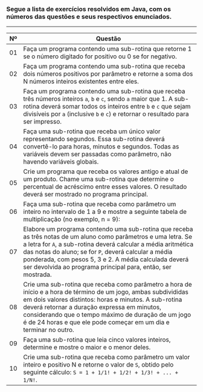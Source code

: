 ### Segue a lista de exercícios resolvidos em Java, com os números das questões e seus respectivos enunciados.
-----

| **Nº** | **Questão**                                                                                                                                                                                                                                                                                                                                                                    |
|--------|-----------------------------------------------------------------------------------------------------------------------------------------------------------------------------------------------------------------------------------------------------------------------------------------------------------------------------------------------------------------------------------|
| 01     | Faça um programa contendo uma sub-rotina que retorne 1 se o número digitado for positivo ou 0 se for negativo.                                                                                                                                                                                                                                                                                                   |
| 02     | Faça um programa contendo uma sub-rotina que receba dois números positivos por parâmetro e retorne a soma dos N números inteiros existentes entre eles.                                                                                                                                                                                                                                                                                                   |
| 03     | Faça um programa contendo uma sub-rotina que receba três números inteiros `a`, `b` e `c`, sendo `a` maior que 1. A sub-rotina deverá somar todos os inteiros entre `b` e `c` que sejam divisíveis por `a` (inclusive `b` e `c`) e retornar o resultado para ser impresso.                                                                                                                                                                               |
| 04     | Faça uma sub-rotina que receba um único valor representando segundos. Essa sub-rotina deverá convertê-lo para horas, minutos e segundos. Todas as variáveis devem ser passadas como parâmetro, não havendo variáveis globais.                                                                                                                                                                               |
| 05     | Crie um programa que receba os valores antigo e atual de um produto. Chame uma sub-rotina que determine o percentual de acréscimo entre esses valores. O resultado deverá ser mostrado no programa principal.                                                                                                                                                                              |
| 06     | Faça uma sub-rotina que receba como parâmetro um inteiro no intervalo de 1 a 9 e mostre a seguinte tabela de multiplicação (no exemplo, n = 9):                                                                                                                                                                                                                                                                                                 |
| 07     | Elabore um programa contendo uma sub-rotina que receba as três notas de um aluno como parâmetros e uma letra. Se a letra for `A`, a sub-rotina deverá calcular a média aritmética das notas do aluno; se for `P`, deverá calcular a média ponderada, com pesos 5, 3 e 2. A média calculada deverá ser devolvida ao programa principal para, então, ser mostrada.  |
| 08     | Crie uma sub-rotina que receba como parâmetro a hora de início e a hora de término de um jogo, ambas subdivididas em dois valores distintos: horas e minutos. A sub-rotina deverá retornar a duração expressa em minutos, considerando que o tempo máximo de duração de um jogo é de 24 horas e que ele pode começar em um dia e terminar no outro. |
| 09     | Faça uma sub-rotina que leia cinco valores inteiros, determine e mostre o maior e o menor deles.                                                                                                                                                                                                                                                                                                              |
| 10     | Crie uma sub-rotina que receba como parâmetro um valor inteiro e positivo N e retorne o valor de `S`, obtido pelo seguinte cálculo: `S = 1 + 1/1! + 1/2! + 1/3! + ... + 1/N!`.                                                                                                                                                                                               |

